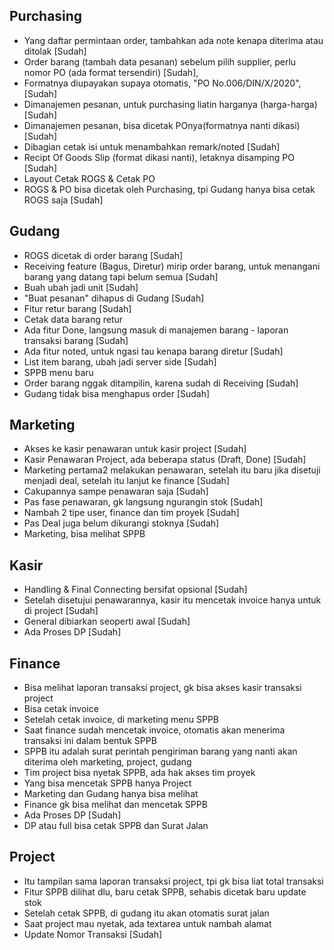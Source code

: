 ## Purchasing

- Yang daftar permintaan order, tambahkan ada note kenapa diterima atau ditolak [Sudah]
- Order barang (tambah data pesanan) sebelum pilih supplier, perlu nomor PO (ada format tersendiri) [Sudah],
- Formatnya diupayakan supaya otomatis, "PO No.006/DIN/X/2020", [Sudah]
- Dimanajemen pesanan, untuk purchasing liatin harganya (harga-harga) [Sudah]
- Dimanajemen pesanan, bisa dicetak POnya(formatnya nanti dikasi) [Sudah]
- Dibagian cetak isi untuk menambahkan remark/noted [Sudah]
- Recipt Of Goods Slip (format dikasi nanti), letaknya disamping PO [Sudah]
- Layout Cetak ROGS & Cetak PO
- ROGS & PO bisa dicetak oleh Purchasing, tpi Gudang hanya bisa cetak ROGS saja [Sudah]

## Gudang

- ROGS dicetak di order barang [Sudah]
- Receiving feature (Bagus, Diretur) mirip order barang, untuk menangani barang yang datang tapi belum semua [Sudah]
- Buah ubah jadi unit [Sudah]
- "Buat pesanan" dihapus di Gudang [Sudah]
- Fitur retur barang [Sudah]
- Cetak data barang retur
- Ada fitur Done, langsung masuk di manajemen barang - laporan transaksi barang [Sudah]
- Ada fitur noted, untuk ngasi tau kenapa barang diretur [Sudah]
- List item barang, ubah jadi server side [Sudah]
- SPPB menu baru
- Order barang nggak ditampilin, karena sudah di Receiving [Sudah]
- Gudang tidak bisa menghapus order [Sudah]

## Marketing

- Akses ke kasir penawaran untuk kasir project [Sudah]
- Kasir Penawaran Project, ada beberapa status (Draft, Done) [Sudah]
- Marketing pertama2 melakukan penawaran, setelah itu baru jika disetuji menjadi deal, setelah itu lanjut ke finance [Sudah]
- Cakupannya sampe penawaran saja [Sudah]
- Pas fase penawaran, gk langsung ngurangin stok [Sudah]
- Nambah 2 tipe user, finance dan tim proyek [Sudah]
- Pas Deal juga belum dikurangi stoknya [Sudah]
- Marketing, bisa melihat SPPB

## Kasir

- Handling & Final Connecting bersifat opsional [Sudah]
- Setelah disetujui penawarannya, kasir itu mencetak invoice hanya untuk di project [Sudah]
- General dibiarkan seoperti awal [Sudah]
- Ada Proses DP [Sudah]

## Finance

- Bisa melihat laporan transaksi project, gk bisa akses kasir transaksi project
- Bisa cetak invoice
- Setelah cetak invoice, di marketing menu SPPB
- Saat finance sudah mencetak invoice, otomatis akan menerima transaksi ini dalam bentuk SPPB
- SPPB itu adalah surat perintah pengiriman barang yang nanti akan diterima oleh marketing, project, gudang
- Tim project bisa nyetak SPPB, ada hak akses tim proyek
- Yang bisa mencetak SPPB hanya Project
- Marketing dan Gudang hanya bisa melihat
- Finance gk bisa melihat dan mencetak SPPB
- Ada Proses DP [Sudah]
- DP atau full bisa cetak SPPB dan Surat Jalan

## Project

- Itu tampilan sama laporan transaksi project, tpi gk bisa liat total transaksi
- Fitur SPPB dilihat dlu, baru cetak SPPB, sehabis dicetak baru update stok
- Setelah cetak SPPB, di gudang itu akan otomatis surat jalan
- Saat project mau nyetak, ada textarea untuk nambah alamat
- Update Nomor Transaksi [Sudah]
